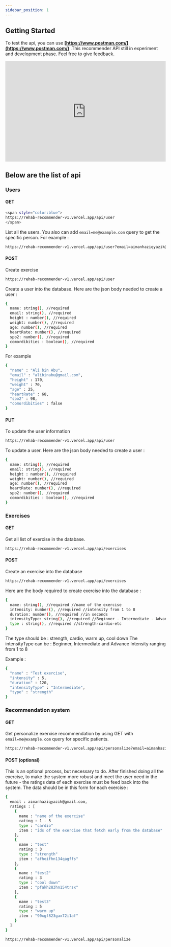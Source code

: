```yaml
---
sidebar_position: 1
---
```


## Getting Started

To test the api, you can use **[https://www.postman.com/](https://www.postman.com/)** .This recommender API still in experiment and development phase. Feel free to give feedback.

<!--truncate-->
<iframe width="100%" height="315" src="https://www.youtube.com/embed/k93wj0omOdM" title="YouTube video player" frameborder="0" allow="accelerometer; autoplay; clipboard-write; encrypted-media; gyroscope; picture-in-picture; web-share" allowfullscreen></iframe>

## Below are the list of api
### Users

#### GET

```bash
<span style="color:blue">
https://rehab-recommender-v1.vercel.app/api/user
</span>
```
List all the users. You also can add `email=me@example.com` query to get the specific person. For example : 

```bash
https://rehab-recommender-v1.vercel.app/api/user?email=aimanhaziqyazik@gmail.com
```

#### POST

Create exercise 
```bash
https://rehab-recommender-v1.vercel.app/api/user
```

Create a user into the database. Here are the json body needed to create a user : 
```bash 
{
  name: string(), //required
  email: string(), //required
  height : number(), //required
  weight: number(), //required
  age: number(), //required
  heartRate: number(), //required
  spo2: number(), //required
  comordibities : boolean(), //required
}
```
For example
```bash
{
  "name" : "Ali bin Abu",
  "email" : "alibinabu@gmail.com",
  "height" : 170,
  "weight" : 70,
  "age" : 25,
  "heartRate" : 68,
  "spo2" : 98,
  "comordibities" : false
}
```

#### PUT

To update the user information
```bash
https://rehab-recommender-v1.vercel.app/api/user
```

To update a user. Here are the json body needed to create a user : 
```bash 
{
  name: string(), //required
  email: string(), //required
  height : number(), //required
  weight: number(), //required
  age: number(), //required
  heartRate: number(), //required
  spo2: number(), //required
  comordibities : boolean(), //required
}
```

### Exercises

#### GET

Get all list of exercise in the database.
```bash
https://rehab-recommender-v1.vercel.app/api/exercises
```

#### POST

Create an exercise into the database
```bash
https://rehab-recommender-v1.vercel.app/api/exercises
```
Here are the body required to create exercise into the database : 
```bash
{
  name: string(), //required //name of the exercise
  intensity: number(), //required //intensity from 1 to 8
  duration: number(), //required //in seconds
  intensityType: string(), //required //Beginner - Intermediate - Advance
  type : string(), //required //strength-cardio-etc
}
```
The type should be : strength, cardio, warm up, cool down
The intensityType can be : Beginner, Intermediate and Advance
Intensity ranging from 1 to 8

Example : 
```bash
{
  "name" : "Test exercise",
  "intensity" : 5,
  "duration" : 120,
  "intensityType" : "Intermediate",
  "type" : "strength"
}
```

### Recommendation system

#### GET
Get personalize exerxise recommendation by using GET with `email=me@example.com` query for specific patients. 

```bash
https://rehab-recommender-v1.vercel.app/api/personalize?email=aimanhaziqyazik@gmail.com
```

#### POST (optional)

This is an optional process, but necessary to do. After finished doing all the exercise, to make the system more robust and meet the user need in the future - the ratings data of each exercise must be feed back into the system. The data should be in this form for each exercise : 

```bash
{
  email : aimanhaziqyazik@gmail.com,
  ratings : [
    {
      name : "name of the exercise"
      rating : 1 - 5
      type : "cardio"
      item : "ids of the exercise that fetch early from the database"
    },
    {
      name : "test"
      rating : 3
      type : "strength"
      item : "afhoifhn134qagffs"
    },
    {
      name : "test2"
      rating : 3
      type : "cool down"
      item : "pfakh283hn154trsx"
    },
    {
      name : "test3"
      rating : 5
      type : "warm up"
      item : "90xgf823gax72i1af"
    }
  ]
}
```

```bash
https://rehab-recommender-v1.vercel.app/api/personalize
```
